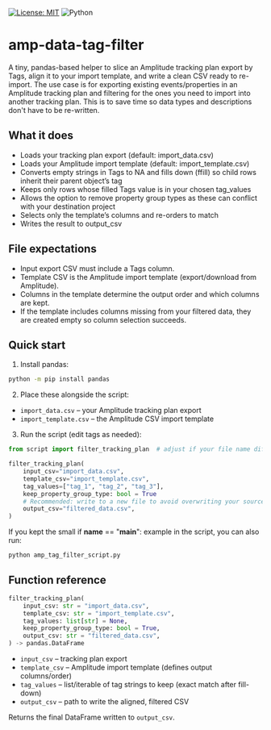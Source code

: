 [![License: MIT](https://img.shields.io/badge/License-MIT-yellow.svg)](LICENSE)
![Python](https://img.shields.io/badge/python-3.10%2B-blue)

# amp-data-tag-filter

A tiny, pandas-based helper to slice an Amplitude tracking plan export by Tags, align it to your import template, and write a clean CSV ready to re-import. The use case is for exporting existing events/properties in an Amplitude tracking plan and filtering for the ones you need to import into another tracking plan. This is to save time so data types and descriptions don't have to be re-written.

## What it does

- Loads your tracking plan export (default: import_data.csv)
- Loads your Amplitude import template (default: import_template.csv)
- Converts empty strings in Tags to NA and fills down (ffill) so child rows inherit their parent object’s tag
- Keeps only rows whose filled Tags value is in your chosen tag_values
- Allows the option to remove property group types as these can conflict with your destination project
- Selects only the template’s columns and re-orders to match
- Writes the result to output_csv

## File expectations

- Input export CSV must include a Tags column.
- Template CSV is the Amplitude import template (export/download from Amplitude).
- Columns in the template determine the output order and which columns are kept.
- If the template includes columns missing from your filtered data, they are created empty so column selection succeeds.

## Quick start

1. Install pandas:

```bash
python -m pip install pandas
```

2. Place these alongside the script:

- `import_data.csv` – your Amplitude tracking plan export
- `import_template.csv` – the Amplitude CSV import template

3. Run the script (edit tags as needed):

```python
from script import filter_tracking_plan  # adjust if your file name differs

filter_tracking_plan(
    input_csv="import_data.csv",
    template_csv="import_template.csv",
    tag_values=["tag_1", "tag_2", "tag_3"],
    keep_property_group_type: bool = True
    # Recommended: write to a new file to avoid overwriting your source
    output_csv="filtered_data.csv",
)
```


If you kept the small if __name__ == "__main__": example in the script, you can also run:

`python amp_tag_filter_script.py`

## Function reference
```python
filter_tracking_plan(
    input_csv: str = "import_data.csv",
    template_csv: str = "import_template.csv",
    tag_values: list[str] = None,
    keep_property_group_type: bool = True,
    output_csv: str = "filtered_data.csv",
) -> pandas.DataFrame
```


- `input_csv` – tracking plan export
- `template_csv` – Amplitude import template (defines output columns/order)
- `tag_values` – list/iterable of tag strings to keep (exact match after fill-down)
- `output_csv` – path to write the aligned, filtered CSV

Returns the final DataFrame written to `output_csv`.

